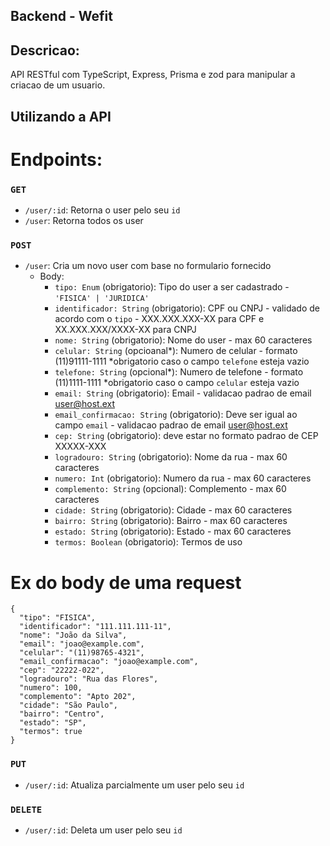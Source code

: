 ## Backend - Wefit

## Descricao:

API RESTful com TypeScript, Express, Prisma e zod para manipular a criacao de um usuario.


## Utilizando a API

# Endpoints:

### `GET`

- `/user/:id`: Retorna o user pelo seu `id`
- `/user`: Retorna todos os user

### `POST`

- `/user`: Cria um novo user com base no formulario fornecido
  - Body:
    - `tipo: Enum` (obrigatorio): Tipo do user a ser cadastrado - `'FISICA' | 'JURIDICA'`
    - `identificador: String` (obrigatorio): CPF ou CNPJ - validado de acordo com o `tipo` - XXX.XXX.XXX-XX para CPF e XX.XXX.XXX/XXXX-XX para CNPJ
    - `nome: String` (obrigatorio): Nome do user - max 60 caracteres
    - `celular: String` (opcioanal*): Numero de celular - formato (11)91111-1111 *obrigatorio caso o campo `telefone` esteja vazio
    - `telefone: String` (opcional*): Numero de telefone - formato (11)1111-1111 *obrigatorio caso o campo `celular` esteja vazio
    - `email: String` (obrigatorio): Email - validacao padrao de email user@host.ext
    - `email_confirmacao: String` (obrigatorio): Deve ser igual ao campo `email` - validacao padrao de email user@host.ext
    - `cep: String` (obrigatorio): deve estar no formato padrao de CEP XXXXX-XXX
    - `logradouro: String` (obrigatorio): Nome da rua  - max 60 caracteres
    - `numero: Int` (obrigatorio): Numero da rua - max 60 caracteres
    - `complemento: String` (opcional): Complemento - max 60 caracteres
    - `cidade: String` (obrigatorio): Cidade - max 60 caracteres
    - `bairro: String` (obrigatorio): Bairro - max 60 caracteres
    - `estado: String` (obrigatorio): Estado - max 60 caracteres
    - `termos: Boolean` (obrigatorio): Termos de uso 

# Ex do body de uma request

```
{
  "tipo": "FISICA",
  "identificador": "111.111.111-11",
  "nome": "João da Silva",
  "email": "joao@example.com",
  "celular": "(11)98765-4321",
  "email_confirmacao": "joao@example.com",
  "cep": "22222-022",
  "logradouro": "Rua das Flores",
  "numero": 100,
  "complemento": "Apto 202",
  "cidade": "São Paulo",
  "bairro": "Centro",
  "estado": "SP",
  "termos": true
}
```

### `PUT`

- `/user/:id`: Atualiza parcialmente um user pelo seu `id`

### `DELETE`

- `/user/:id`: Deleta um user pelo seu `id`


